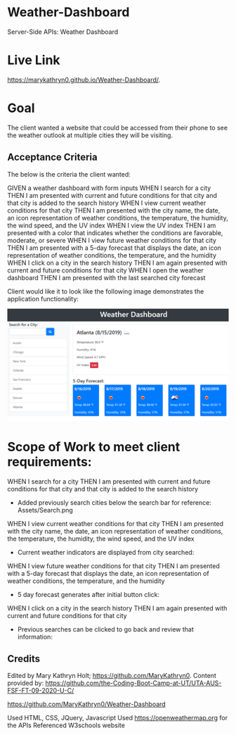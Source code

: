 # Weather-Dashboard
Server-Side APIs: Weather Dashboard

# Live Link 
https://marykathryn0.github.io/Weather-Dashboard/.

# Goal

The client wanted a website that could be accessed from their phone to see the weather outlook at multiple cities they will be visiting. 


## Acceptance Criteria
The below is the criteria the client wanted:

GIVEN a weather dashboard with form inputs
WHEN I search for a city
THEN I am presented with current and future conditions for that city and that city is added to the search history
WHEN I view current weather conditions for that city
THEN I am presented with the city name, the date, an icon representation of weather conditions, the temperature, the humidity, the wind speed, and the UV index
WHEN I view the UV index
THEN I am presented with a color that indicates whether the conditions are favorable, moderate, or severe
WHEN I view future weather conditions for that city
THEN I am presented with a 5-day forecast that displays the date, an icon representation of weather conditions, the temperature, and the humidity
WHEN I click on a city in the search history
THEN I am again presented with current and future conditions for that city
WHEN I open the weather dashboard
THEN I am presented with the last searched city forecast


Client would like it to look like the following image demonstrates the application functionality:

![weather dashboard demo](./Assets/06-server-side-apis-homework-demo.png)

# Scope of Work to meet client requirements:
WHEN I search for a city
THEN I am presented with current and future conditions for that city and that city is added to the search history
  - Added previously search cities below the search bar for reference:
  Assets/Search.png

WHEN I view current weather conditions for that city
THEN I am presented with the city name, the date, an icon representation of weather conditions, the temperature, the humidity, the wind speed, and the UV index
  - Current weather indicators are displayed from city searched:

WHEN I view future weather conditions for that city
THEN I am presented with a 5-day forecast that displays the date, an icon representation of weather conditions, the temperature, and the humidity
  - 5 day forecast generates after initial button click:

WHEN I click on a city in the search history
THEN I am again presented with current and future conditions for that city
  - Previous searches can be clicked to go back and review that information:



## Credits

Edited by Mary Kathryn Holt; https://github.com/MaryKathryn0. Content provided by: https://github.com/the-Coding-Boot-Camp-at-UT/UTA-AUS-FSF-FT-09-2020-U-C/

https://github.com/MaryKathryn0/Weather-Dashboard

Used HTML, CSS, JQuery, Javascript
Used https://openweathermap.org for the APIs
Referenced W3schools website 


